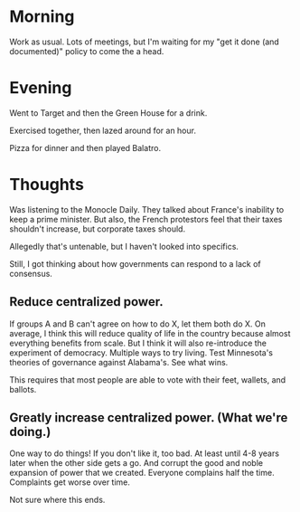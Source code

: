 # Morning
Work as usual. Lots of meetings, but I'm waiting for my "get it done (and documented)" policy to come the a head.

# Evening
Went to Target and then the Green House for a drink.

Exercised together, then lazed around for an hour.

Pizza for dinner and then played Balatro.

# Thoughts
Was listening to the Monocle Daily. They talked about France's inability to keep a prime minister.
But also, the French protestors feel that their taxes shouldn't increase, but corporate taxes should.

Allegedly that's untenable, but I haven't looked into specifics.

Still, I got thinking about how governments can respond to a lack of consensus.

## Reduce centralized power. 
If groups A and B can't agree on how to do X, let them both do X.
On average, I think this will reduce quality of life in the country because almost everything benefits from scale.
But I think it will also re-introduce the experiment of democracy. Multiple ways to try living. 
Test Minnesota's theories of governance against Alabama's. See what wins.

This requires that most people are able to vote with their feet, wallets, and ballots. 

## Greatly increase centralized power. (What we're doing.)
One way to do things! If you don't like it, too bad. At least until 4-8 years later when the other side gets a go. 
And corrupt the good and noble expansion of power that we created. Everyone complains half the time. Complaints get worse over time.

Not sure where this ends.
